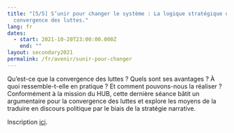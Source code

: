 ```yaml
---
title: "[5/5] S’unir pour changer le système : La logique stratégique de la
  convergence des luttes."
lang: fr
dates:
  - start: 2021-10-20T23:00:00.000Z
    end: ""
layout: secondary2021
permalink: /fr/avenir/sunir-pour-changer
---
```

Qu’est-ce que la convergence des luttes ? Quels sont ses avantages ? À quoi ressemble-t-elle en pratique ? Et comment pouvons-nous la réaliser ? Conformément à la mission du HUB, cette dernière séance bâtit un argumentaire pour la convergence des luttes et explore les moyens de la traduire en discours politique par le biais de la stratégie narrative.

Inscription [ici](https://us02web.zoom.us/meeting/register/tZAlcO6srjMoG9KquLKzZoY02wuJco-MggWL).
